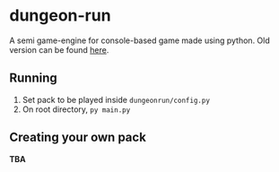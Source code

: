 # dungeon-run
A semi game-engine for console-based game made using python. Old version can be found [here](https://github.com/ArnNied/dungeon-run-old).

## Running
1. Set pack to be played inside `dungeonrun/config.py`
2. On root directory, `py main.py` 

## Creating your own pack
**TBA**
